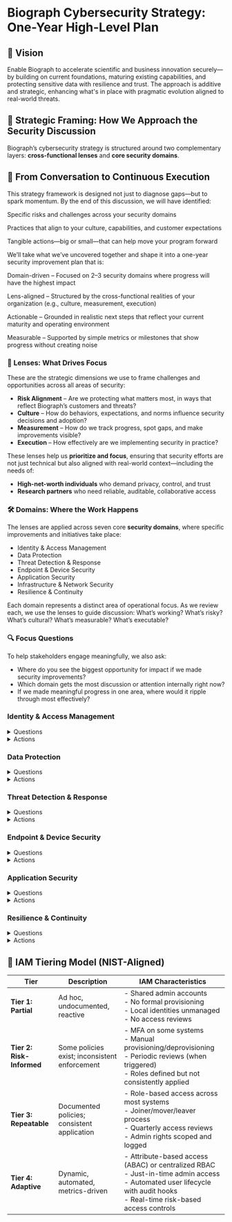 # Biograph Cybersecurity Strategy: One-Year High-Level Plan

## 🌟 Vision

Enable Biograph to accelerate scientific and business innovation securely—by building on current foundations, maturing existing capabilities, and protecting sensitive data with resilience and trust. The approach is additive and strategic, enhancing what's in place with pragmatic evolution aligned to real-world threats.

## 🔢 Strategic Framing: How We Approach the Security Discussion

Biograph’s cybersecurity strategy is structured around two complementary layers: **cross-functional lenses** and **core security domains**.

## 🔁 From Conversation to Continuous Execution
This strategy framework is designed not just to diagnose gaps—but to spark momentum. By the end of this discussion, we will have identified:

Specific risks and challenges across your security domains

Practices that align to your culture, capabilities, and customer expectations

Tangible actions—big or small—that can help move your program forward

We’ll take what we’ve uncovered together and shape it into a one-year security improvement plan that is:

Domain-driven – Focused on 2–3 security domains where progress will have the highest impact

Lens-aligned – Structured by the cross-functional realities of your organization (e.g., culture, measurement, execution)

Actionable – Grounded in realistic next steps that reflect your current maturity and operating environment

Measurable – Supported by simple metrics or milestones that show progress without creating noise

### 🎯 Lenses: What Drives Focus

These are the strategic dimensions we use to frame challenges and opportunities across all areas of security:

- **Risk Alignment** – Are we protecting what matters most, in ways that reflect Biograph’s customers and threats?
- **Culture** – How do behaviors, expectations, and norms influence security decisions and adoption?
- **Measurement** – How do we track progress, spot gaps, and make improvements visible?
- **Execution** – How effectively are we implementing security in practice?

These lenses help us **prioritize and focus**, ensuring that security efforts are not just technical but also aligned with real-world context—including the needs of:

- **High-net-worth individuals** who demand privacy, control, and trust
- **Research partners** who need reliable, auditable, collaborative access

### 🛠️ Domains: Where the Work Happens

The lenses are applied across seven core **security domains**, where specific improvements and initiatives take place:

- Identity & Access Management  
- Data Protection  
- Threat Detection & Response  
- Endpoint & Device Security  
- Application Security  
- Infrastructure & Network Security  
- Resilience & Continuity  

Each domain represents a distinct area of operational focus. As we review each, we use the lenses to guide discussion: What’s working? What’s risky? What’s cultural? What’s measurable? What’s executable?

### 🔍 Focus Questions

To help stakeholders engage meaningfully, we also ask:

- Where do you see the biggest opportunity for impact if we made security improvements?
- Which domain gets the most discussion or attention internally right now?
- If we made meaningful progress in one area, where would it ripple through most effectively?

### Identity & Access Management
<details>

<summary> Questions</summary>

| Risk Alignment | Culture | Measurement | Execution |
|----------------|---------|-------------|-----------|
| Do our access controls reflect the expectations of high-net-worth clients for privacy and control, as well as the data-sharing needs of research partners? | How are identities managed in practice across teams and systems—and how much variation is there in how people access what they need? | Do we regularly audit access and track privilege creep? | How consistent and centralized is access control across your systems today—and how much of it depends on manual effort or tribal knowledge? |
| How mature is the process for requesting, approving, and tracking 3rd party access? |  |  |  |
| How well-defined and mature is our access control model (e.g., RBAC, ABAC, attribute inheritance)? |  |  |  |

</details>

<details>
<summary> Actions</summary>

| Risk Alignment | Culture | Measurement | Execution |
|----------------|---------|-------------|-----------|
| Formalize criteria and workflows for assigning access based on business role, data sensitivity, and operational context | Identify access governance stakeholders | Identify audit gaps | Evaluate IAM maturity using NIST-aligned tiers |
| Centralize IAM  | Train users and admins on access hygiene and privilege minimization | Use nudges/gamification | Integrate into onboarding |
| 3rd-party penetration testing | Automate provisioning | Audit trails and provisioning error tracking<br>Visualize access flows | Translate customer expectations |
|  | Promote ownership and accountability for privileged access | Document ownership | Embed IAM in engineering conversations |
|  |  |  | Tag and audit privileged accounts |
|  |  |  | Assign ownership for provisioning integrity |
|  |  |  | Integrate metrics into reporting |


</details>

### Data Protection
<details>

<summary> Questions</summary>

| Risk Alignment | Culture | Measurement | Execution |
|----------------|---------|-------------|-----------|
| Are our practices aligned with data privacy, retention, and breach readiness standards? | Are teams aware of how to handle sensitive data in practice? | Do we know where sensitive data resides and flows? | Do we have tools for classification, DLP, and discovery? |

</details>
<details>
<summary> Actions</summary>

| Risk Alignment | Culture | Measurement | Execution |
|----------------|---------|-------------|-----------|
| - Map to HIPAA/SOC2/contractual obligations<br>- Train teams using real examples<br>- Identify flows<br>- Use discovery/classification tools | - Align classification to contract data types<br>- Cheat sheets by role<br>- Classify high-risk data<br>- DLP aligned to workflows | - Flag exposure across third-party tools<br>- Normalize data minimization conversations<br>- Track near-miss incidents<br>- Build data maps with ownership tags | - Document breach readiness<br>- Flag unknown/ambiguous data use<br>- Generate heatmaps<br>- Inventory third-party access<br>- Promote ownership of data flows<br>- Tag/label sensitive cloud data |

</details>

### Threat Detection & Response
<details>

<summary> Questions</summary>

| Risk Alignment | Culture | Measurement | Execution |
|----------------|---------|-------------|-----------|
| Do we meet internal and contractual expectations for detection and response timeframes? | Are IR plans tested and embraced across teams—or siloed to security? | Are alerts actionable and outcomes tracked (MTTD, MTTR)? | Do we operate SIEM/XDR or rely on MDR, and is it effective? |

</details>
<details>
<summary> Actions</summary>

| Risk Alignment | Culture | Measurement | Execution |
|----------------|---------|-------------|-----------|
| - Review IR obligations<br>- Run tabletop scenarios<br>- Track alert/resolution trends<br>- Build triage playbooks | - Validate breach workflows<br>- Identify cross-functional responders<br>- Log detection-to-resolution timelines<br>- Validate tooling | - Confirm policies for regulated environments<br>- Clarify communication plans<br>- Audit missed alerts quarterly<br>- Consider MDR | - Audit logs for defensibility<br>- Assign expectations pre/during/post-incident<br>- Report IR metrics<br>- Tune detection logic<br>- Retention alignment<br>- Include IR in onboarding<br>- Distinguish noise vs. signal<br>- Assign IR ownership |

</details>

### Endpoint & Device Security
<details>

<summary> Questions</summary>

| Risk Alignment | Culture | Measurement | Execution |
|----------------|---------|-------------|-----------|
| Do we meet baseline standards for EDR, encryption, and configuration in regulated environments? | Do employees and contractors understand endpoint risks and acceptable use? | Can we monitor device compliance and policy status continuously? | Can we patch and configure devices at scale across environments? |

</details>
<details>
<summary> Actions</summary>

| Risk Alignment | Culture | Measurement | Execution |
|----------------|---------|-------------|-----------|
| - Align controls to classification tiers<br>- Awareness training by persona<br>- Patch lag and coverage<br>- EDR rollout by user type | - Confirm with auditors<br>- Set policy norms<br>- Detect config drift<br>- Enforce MDM/config baselines | - Track device lifecycle<br>- Assign accountability<br>- Compare EDR by team<br>- Automate patching | - Flag gaps between environments<br>- Campaigns on threats<br>- Build dashboards<br>- Inventory unmanaged devices<br>- Show endpoint threat resilience<br>- Gamify patching<br>- Address BYOD risk |

</details>

### Application Security
<details>
<summary> Questions</summary>

| Risk Alignment | Culture | Measurement | Execution |
|----------------|---------|-------------|-----------|
| How well does our current application security approach reflect the kinds of risks the business actually cares about? | When engineering teams move fast, how does security stay involved—if at all—across design, coding, review, and deployment? | How do you measure the effectiveness of application security today—if at all? | What parts of application security are currently automated or repeatable—and what still depends on manual effort or one-off reviews? |

</details>
<details>
<summary> Actions</summary>

| Risk Alignment | Culture | Measurement | Execution |
|----------------|---------|-------------|-----------|
| - Map controls to trust/delivery needs<br>- CI/CD reviews<br>- Track pre-release findings<br>- Add SAST to CI/CD | - Tier by app/data sensitivity<br>- Security champions<br>- Time-to-fix by severity<br>- Bug bounty program | - Align threat modeling to business features<br>- Threat modeling checklists<br>- Escape rate<br>- Clarify ownership | - Show security during customer reviews<br>- Secure coding standards<br>- Tag security items in backlog<br>- Automate secrets/dependency scans<br>- Embed AppSec in product planning<br>- Secrets remediation sprint<br>- Monthly AppSec reporting<br>- Secure code review playbooks |

</details>

### Resilience & Continuity

<details>
<summary> Questions</summary>

| Risk Alignment | Culture | Measurement | Execution |
|----------------|---------|-------------|-----------|
| Do our recovery and continuity practices meet internal SLAs and any contractual or regulatory obligations? | Are continuity plans documented and rehearsed beyond just the IT team? | Are RTO/RPO metrics tracked and reported for key services? | Do we have a reliable and tested recovery process for critical systems? |

</details>
<details>

<summary> Actions</summary>

| Risk Alignment | Culture | Measurement | Execution |
|----------------|---------|-------------|-----------|
| - Align DR to SLAs<br>- Cross-team training<br>- Backup coverage<br>- Backup/DR inventory | - Validate vendors<br>- Simulate system loss<br>- RTO/RPO tracking<br>- Automate testing | - Include plans in due diligence<br>- Define restore ownership<br>- Dependency mapping<br>- Write top-system runbooks | - Demonstrate audit readiness<br>- Document dependencies<br>- Test logs<br>- Assign metric owners<br>- Risk exceptions flagged<br>- Include in onboarding<br>- Gap visualization<br>- Snapshot/rollback tooling |

</details>

## 🧱 IAM Tiering Model (NIST-Aligned)

| Tier | Description | IAM Characteristics |
|------|-------------|----------------------|
| **Tier 1: Partial** | Ad hoc, undocumented, reactive | - Shared admin accounts<br>- No formal provisioning<br>- Local identities unmanaged<br>- No access reviews |
| **Tier 2: Risk-Informed** | Some policies exist; inconsistent enforcement | - MFA on some systems<br>- Manual provisioning/deprovisioning<br>- Periodic reviews (when triggered)<br>- Roles defined but not consistently applied |
| **Tier 3: Repeatable** | Documented policies; consistent application | - Role-based access across most systems<br>- Joiner/mover/leaver process<br>- Quarterly access reviews<br>- Admin rights scoped and logged |
| **Tier 4: Adaptive** | Dynamic, automated, metrics-driven | - Attribute-based access (ABAC) or centralized RBAC<br>- Just-in-time admin access<br>- Automated user lifecycle with audit hooks<br>- Real-time risk-based access controls |
